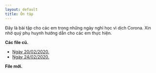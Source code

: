 ```yaml
---
layout: default
title: Ôn tập
---
```


Đây là bài tập cho các em trong những ngày nghỉ học vì dịch Corona. Xin nhờ quý phụ huynh hướng dẫn cho các em thực hiện.

**Các file cũ.**
* [Ngày 20/02/2020.](review/20200220.html)
* [Ngày 24/02/2020.](review/20200224.html)

**File mới.**
>
